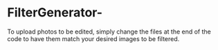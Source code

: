 # FilterGenerator-
To upload photos to be edited, simply change the files at the end of the code to have them match your desired images to be filtered.

